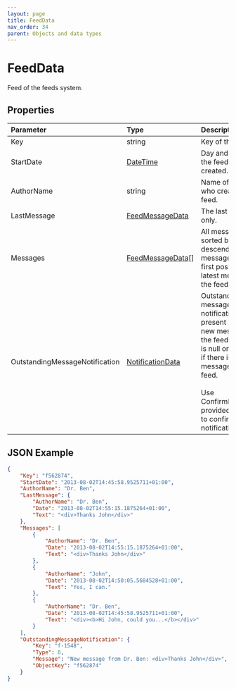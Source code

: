 ```yaml
---
layout: page
title: FeedData
nav_order: 34
parent: Objects and data types
---
```


# FeedData

Feed of the feeds system.

## Properties

| Parameter | Type   | Description                                                 |
|:----------|:-------|:------------------------------------------------------------|
| Key | string | Key of the feed. |
| StartDate | [DateTime](../objects-and-data-types/datetime) | Day and time when the feed was created. |
| AuthorName | string | Name of the author who created this feed. |
| LastMessage | [FeedMessageData](../objects-and-data-types/feedmessagedata) | The last message only. |
| Messages | [FeedMessageData](../objects-and-data-types/feedmessagedata)[] | All messages sorted by date descending. The message on the first position is the latest message of the feed. |
| OutstandingMessageNotification | [NotificationData](../objects-and-data-types/notificationdata) | Outstanding message notification is present if there is a new message in the feed. Property is null or undefined if there is no new message in the feed.<br><br>Use ConfirmNotification provided by the API to confirm this notification. |

## JSON Example

```json
{
    "Key": "f562874",
    "StartDate": "2013-08-02T14:45:58.9525711+01:00",
    "AuthorName": "Dr. Ben",
    "LastMessage": {
        "AuthorName": "Dr. Ben",
        "Date": "2013-08-02T14:55:15.1875264+01:00",
        "Text": "<div>Thanks John</div>"
    },
    "Messages": [
        {
            "AuthorName": "Dr. Ben",
            "Date": "2013-08-02T14:55:15.1875264+01:00",
            "Text": "<div>Thanks John</div>"
        },
        {
            "AuthorName": "John",
            "Date": "2013-08-02T14:50:05.5684528+01:00",
            "Text": "Yes, I can."
        },
        {
            "AuthorName": "Dr. Ben",
            "Date": "2013-08-02T14:45:58.9525711+01:00",
            "Text": "<div><b>Hi John, could you...</b></div>"
        }
    ],
    "OutstandingMessageNotification": {
        "Key": "f-1548",
        "Type": 8,
        "Message": "New message from Dr. Ben: <div>Thanks John</div>",
        "ObjectKey": "f562874"
    }
}
```
